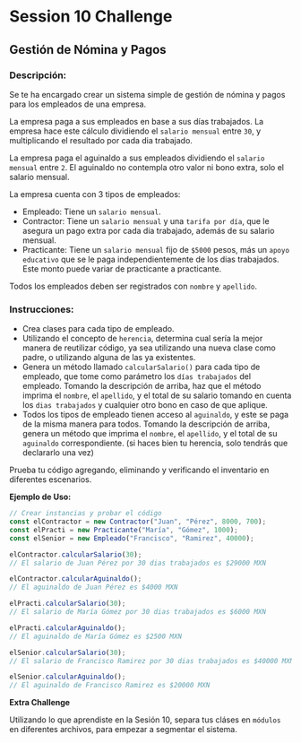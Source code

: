 # Session 10 Challenge

## Gestión de Nómina y Pagos

### Descripción:

Se te ha encargado crear un sistema simple de gestión de nómina y pagos para los empleados de una empresa.

La empresa paga a sus empleados en base a sus días trabajados. La empresa hace este cálculo dividiendo el `salario mensual` entre `30`, y multiplicando el resultado por cada dia trabajado.

La empresa paga el aguinaldo a sus empleados dividiendo el `salario mensual` entre `2`. El aguinaldo no contempla otro valor ni bono extra, solo el salario mensual.

La empresa cuenta con 3 tipos de empleados:

- Empleado: Tiene un `salario mensual`.
- Contractor: Tiene un `salario mensual` y una `tarifa por día`, que le asegura un pago extra por cada dia trabajado, además de su salario mensual.
- Practicante: Tiene un `salario mensual` fijo de `$5000` pesos, más un `apoyo educativo` que se le paga independientemente de los dias trabajados. Este monto puede variar de practicante a practicante.

Todos los empleados deben ser registrados con `nombre` y `apellido`.

### Instrucciones:

- Crea clases para cada tipo de empleado.
- Utilizando el concepto de `herencia`, determina cual sería la mejor manera de reutilizar código, ya sea utilizando una nueva clase como padre, o utilizando alguna de las ya existentes.
- Genera un método llamado `calcularSalario()` para cada tipo de empleado, que tome como parámetro los `días trabajados` del empleado. Tomando la descripción de arriba, haz que el método imprima el `nombre`, el `apellido`, y el total de su salario tomando en cuenta los `dias trabajados` y cualquier otro bono en caso de que aplique.
- Todos los tipos de empleado tienen acceso al `aguinaldo`, y este se paga de la misma manera para todos. Tomando la descripción de arriba, genera un método que imprima el `nombre`, el `apellido`, y el total de su `aguinaldo` correspondiente. (si haces bien tu herencia, solo tendrás que declararlo una vez)

Prueba tu código agregando, eliminando y verificando el inventario en diferentes escenarios.

**Ejemplo de Uso:**

```js
// Crear instancias y probar el código
const elContractor = new Contractor("Juan", "Pérez", 8000, 700);
const elPracti = new Practicante("María", "Gómez", 1000);
const elSenior = new Empleado("Francisco", "Ramirez", 40000);

elContractor.calcularSalario(30);
// El salario de Juan Pérez por 30 dias trabajados es $29000 MXN

elContractor.calcularAguinaldo();
// El aguinaldo de Juan Pérez es $4000 MXN

elPracti.calcularSalario(30);
// El salario de María Gómez por 30 dias trabajados es $6000 MXN

elPracti.calcularAguinaldo();
// El aguinaldo de María Gómez es $2500 MXN

elSenior.calcularSalario(30);
// El salario de Francisco Ramirez por 30 dias trabajados es $40000 MXN

elSenior.calcularAguinaldo();
// El aguinaldo de Francisco Ramirez es $20000 MXN
```

**Extra Challenge**

Utilizando lo que aprendiste en la Sesión 10, separa tus cláses en `módulos` en diferentes archivos, para empezar a segmentar el sistema.
